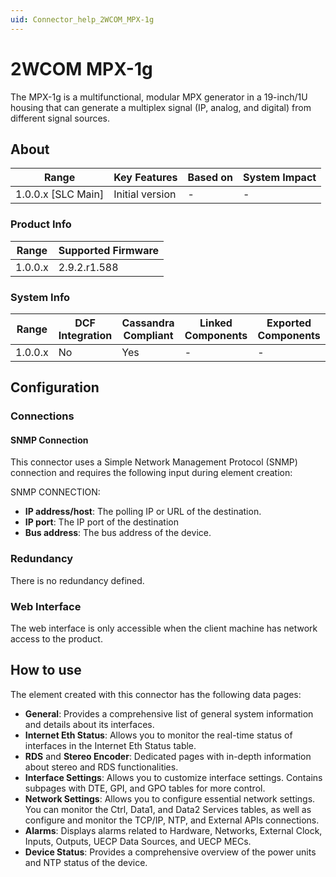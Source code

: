 ```yaml
---
uid: Connector_help_2WCOM_MPX-1g
---
```


# 2WCOM MPX-1g

The MPX-1g is a multifunctional, modular MPX generator in a 19-inch/1U housing that can generate a multiplex signal (IP, analog, and digital) from different signal sources.

## About

| Range                | Key Features     | Based on     | System Impact     |
|----------------------|------------------|--------------|-------------------|
| 1.0.0.x \[SLC Main\] | Initial version  | \-           | \-                |

### Product Info

| Range     | Supported Firmware     |
|-----------|------------------------|
| 1.0.0.x   | 2.9.2.r1.588           |

### System Info

| Range     | DCF Integration     | Cassandra Compliant     | Linked Components     | Exported Components     |
|-----------|---------------------|-------------------------|-----------------------|-------------------------|
| 1.0.0.x   | No                  | Yes                     | \-                    | \-                      |

## Configuration

### Connections

#### SNMP Connection

This connector uses a Simple Network Management Protocol (SNMP) connection and requires the following input during element creation:

SNMP CONNECTION:

- **IP address/host**: The polling IP or URL of the destination.
- **IP port**: The IP port of the destination
- **Bus address**: The bus address of the device.

### Redundancy

There is no redundancy defined.

### Web Interface

The web interface is only accessible when the client machine has network access to the product.

## How to use

The element created with this connector has the following data pages:

- **General**: Provides a comprehensive list of general system information and details about its interfaces.
- **Internet Eth Status**: Allows you to monitor the real-time status of interfaces in the Internet Eth Status table.
- **RDS** and **Stereo Encoder**: Dedicated pages with in-depth information about stereo and RDS functionalities.
- **Interface Settings**: Allows you to customize interface settings. Contains subpages with DTE, GPI, and GPO tables for more control.
- **Network Settings**: Allows you to configure essential network settings. You can monitor the Ctrl, Data1, and Data2 Services tables, as well as configure and monitor the TCP/IP, NTP, and External APIs connections.
- **Alarms**: Displays alarms related to Hardware, Networks, External Clock, Inputs, Outputs, UECP Data Sources, and UECP MECs.
- **Device Status**: Provides a comprehensive overview of the power units and NTP status of the device.
